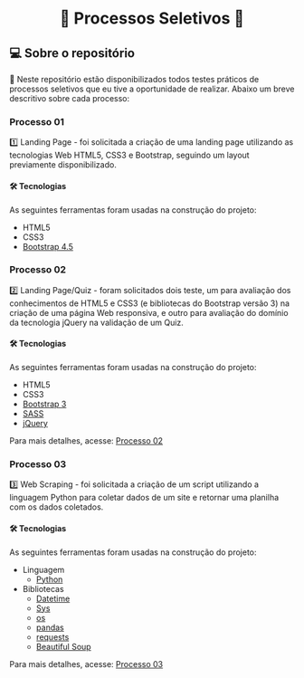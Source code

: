 <h1 align="center"> 
	📌 Processos Seletivos 📌
</h1>


## 💻 Sobre o repositório

📂 Neste repositório estão disponibilizados todos testes práticos de processos seletivos que eu tive a oportunidade de realizar. Abaixo um breve descritivo sobre cada processo:

### Processo 01
1️⃣ Landing Page -  foi solicitada a criação de uma landing page utilizando as tecnologias Web HTML5, CSS3 e Bootstrap, seguindo um layout previamente disponibilizado.

#### 🛠 Tecnologias

As seguintes ferramentas foram usadas na construção do projeto:

- HTML5 
- CSS3
- [Bootstrap 4.5](https://getbootstrap.com/docs/4.5/getting-started/introduction/)


### Processo 02
2️⃣ Landing Page/Quiz - foram solicitados dois teste, um para avaliação dos conhecimentos de HTML5 e CSS3 (e bibliotecas do Bootstrap versão 3) na criação de uma página Web responsiva, e outro para avaliação do domínio da tecnologia jQuery na validação de um Quiz.

#### 🛠 Tecnologias

As seguintes ferramentas foram usadas na construção do projeto:

- HTML5 
- CSS3
- [Bootstrap 3](https://getbootstrap.com/docs/3.3/)
- [SASS](https://sass-lang.com/)
- [jQuery](https://jquery.com/)

Para mais detalhes, acesse: [Processo 02](https://github.com/iam-ianc/interviews/blob/main/Processo%2002/README.md)


### Processo 03
3️⃣ Web Scraping - foi solicitada a criação de um script utilizando a linguagem Python para coletar dados de um site e retornar uma planilha com os dados coletados.

#### 🛠 Tecnologias

As seguintes ferramentas foram usadas na construção do projeto:

- Linguagem
	- [Python](https://www.python.org/)
- Bibliotecas
	- [Datetime](https://docs.python.org/3/library/datetime.html)
	- [Sys](https://docs.python.org/3/library/sys.html)
	- [os](https://docs.python.org/3/library/os.html)
	- [pandas](https://pandas.pydata.org/pandas-docs/stable/index.html)
	- [requests](https://requests.readthedocs.io/en/master/)
	- [Beautiful Soup](https://www.crummy.com/software/BeautifulSoup/bs4/doc/)
	
Para mais detalhes, acesse: [Processo 03](https://github.com/iam-ianc/interviews/blob/main/Processo%2003/README.md)
	
